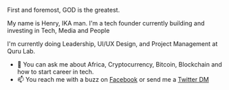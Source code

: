 First and foremost, GOD is the greatest.

My name is Henry, IKA man. I'm a tech founder currently building and investing in Tech, Media and People

I'm currently doing Leadership, UI/UX Design, and Project Management at Quru Lab.

- 💬 You can ask me about Africa, Cryptocurrency, Bitcoin, Blockchain and how to start career in tech.
- 📫 You reach me with a buzz on [Facebook](https://facebook.com/0chukwuka21) or send me a [Twitter DM](https://twitter.com/chukwuka021)


